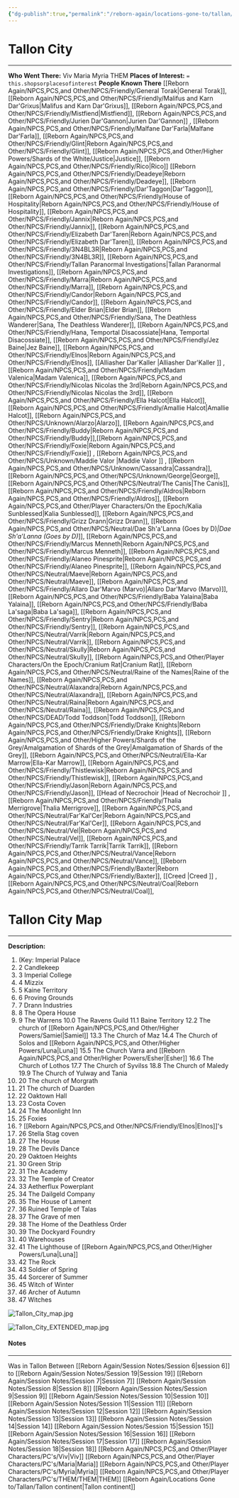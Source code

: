 ```yaml
---
{"dg-publish":true,"permalink":"/reborn-again/locations-gone-to/tallan/tallon-city/"}
---
```


# Tallon City 
---

**Who Went There:** Viv Maria Myria THEM
**Places of Interest:** `= this.shopsorplacesofinterest`
**People Known There** [[Reborn Again/NPCS,PCS,and Other/NPCS/Friendly/General Torak\|General Torak]], [[Reborn Again/NPCS,PCS,and Other/NPCS/Friendly/Malifus and Karn Dar'Grixus\|Malifus and Karn Dar'Grixus]], [[Reborn Again/NPCS,PCS,and Other/NPCS/Friendly/Mistfiend\|Mistfiend]], [[Reborn Again/NPCS,PCS,and Other/NPCS/Friendly/Jurien Dar'Gannon\|Jurien Dar'Gannon]] , [[Reborn Again/NPCS,PCS,and Other/NPCS/Friendly/Malfane Dar'Farla\|Malfane Dar'Farla]], [[Reborn Again/NPCS,PCS,and Other/NPCS/Friendly/Glint\|Reborn Again/NPCS,PCS,and Other/NPCS/Friendly/Glint]], [[Reborn Again/NPCS,PCS,and Other/Higher Powers/Shards of the White/Justice\|Justice]], [[Reborn Again/NPCS,PCS,and Other/NPCS/Friendly/Rico\|Rico]] [[Reborn Again/NPCS,PCS,and Other/NPCS/Friendly/Deadeye\|Reborn Again/NPCS,PCS,and Other/NPCS/Friendly/Deadeye]], [[Reborn Again/NPCS,PCS,and Other/NPCS/Friendly/Dar'Taggon\|Dar'Taggon]], [[Reborn Again/NPCS,PCS,and Other/NPCS/Friendly/House of Hospitality\|Reborn Again/NPCS,PCS,and Other/NPCS/Friendly/House of Hospitality]], [[Reborn Again/NPCS,PCS,and Other/NPCS/Friendly/Jannix\|Reborn Again/NPCS,PCS,and Other/NPCS/Friendly/Jannix]], [[Reborn Again/NPCS,PCS,and Other/NPCS/Friendly/Elizabeth Dar'Taren\|Reborn Again/NPCS,PCS,and Other/NPCS/Friendly/Elizabeth Dar'Taren]], [[Reborn Again/NPCS,PCS,and Other/NPCS/Friendly/3N4BL3R\|Reborn Again/NPCS,PCS,and Other/NPCS/Friendly/3N4BL3R]], [[Reborn Again/NPCS,PCS,and Other/NPCS/Friendly/Tallan Paranormal Investigations\|Tallan Paranormal Investigations]], [[Reborn Again/NPCS,PCS,and Other/NPCS/Friendly/Marra\|Reborn Again/NPCS,PCS,and Other/NPCS/Friendly/Marra]], [[Reborn Again/NPCS,PCS,and Other/NPCS/Friendly/Candor\|Reborn Again/NPCS,PCS,and Other/NPCS/Friendly/Candor]], [[Reborn Again/NPCS,PCS,and Other/NPCS/Friendly/Elder Brian\|Elder Brian]], [[Reborn Again/NPCS,PCS,and Other/NPCS/Friendly/Sana, The Deathless Wanderer\|Sana, The Deathless Wanderer]], [[Reborn Again/NPCS,PCS,and Other/NPCS/Friendly/Hana, Temportal Disacossiate\|Hana, Temportal Disacossiate]], [[Reborn Again/NPCS,PCS,and Other/NPCS/Friendly/Jez Baine\|Jez Baine]], [[Reborn Again/NPCS,PCS,and Other/NPCS/Friendly/Elnos\|Reborn Again/NPCS,PCS,and Other/NPCS/Friendly/Elnos]], [[Alliasher Dar'Kaller \|Alliasher Dar'Kaller ]] , [[Reborn Again/NPCS,PCS,and Other/NPCS/Friendly/Madam Valenica\|Madam Valenica]], [[Reborn Again/NPCS,PCS,and Other/NPCS/Friendly/Nicolas Nicolas the 3rd\|Reborn Again/NPCS,PCS,and Other/NPCS/Friendly/Nicolas Nicolas the 3rd]], [[Reborn Again/NPCS,PCS,and Other/NPCS/Friendly/Ella Halcot\|Ella Halcot]], [[Reborn Again/NPCS,PCS,and Other/NPCS/Friendly/Amallie Halcot\|Amallie Halcot]], [[Reborn Again/NPCS,PCS,and Other/NPCS/Unknown/Alarzo\|Alarzo]], [[Reborn Again/NPCS,PCS,and Other/NPCS/Friendly/Buddy\|Reborn Again/NPCS,PCS,and Other/NPCS/Friendly/Buddy]],[[Reborn Again/NPCS,PCS,and Other/NPCS/Friendly/Foxie\|Reborn Again/NPCS,PCS,and Other/NPCS/Friendly/Foxie]] , [[Reborn Again/NPCS,PCS,and Other/NPCS/Unknown/Maddie Valor \|Maddie Valor ]] , [[Reborn Again/NPCS,PCS,and Other/NPCS/Unknown/Cassandra\|Cassandra]], [[Reborn Again/NPCS,PCS,and Other/NPCS/Unknown/George\|George]], [[Reborn Again/NPCS,PCS,and Other/NPCS/Neutral/The Canis\|The Canis]], [[Reborn Again/NPCS,PCS,and Other/NPCS/Friendly/Aldros\|Reborn Again/NPCS,PCS,and Other/NPCS/Friendly/Aldros]], [[Reborn Again/NPCS,PCS,and Other/Player Characters/On the Epoch/Kalia Sunblessed\|Kalia Sunblessed]], [[Reborn Again/NPCS,PCS,and Other/NPCS/Friendly/Grizz Drann\|Grizz Drann]], [[Reborn Again/NPCS,PCS,and Other/NPCS/Neutral/Dae Sh'a'Lanna (Goes by D)_\|Dae Sh'a'Lanna (Goes by D)_]], [[Reborn Again/NPCS,PCS,and Other/NPCS/Friendly/Marcus Menneth\|Reborn Again/NPCS,PCS,and Other/NPCS/Friendly/Marcus Menneth]], [[Reborn Again/NPCS,PCS,and Other/NPCS/Friendly/Alaneo Pinesprite\|Reborn Again/NPCS,PCS,and Other/NPCS/Friendly/Alaneo Pinesprite]], [[Reborn Again/NPCS,PCS,and Other/NPCS/Neutral/Maeve\|Reborn Again/NPCS,PCS,and Other/NPCS/Neutral/Maeve]], [[Reborn Again/NPCS,PCS,and Other/NPCS/Friendly/Allaro Dar'Marvo (Marvo)\|Allaro Dar'Marvo (Marvo)]], [[Reborn Again/NPCS,PCS,and Other/NPCS/Friendly/Baba Yalaina\|Baba Yalaina]], [[Reborn Again/NPCS,PCS,and Other/NPCS/Friendly/Baba La'saga\|Baba La'saga]], [[Reborn Again/NPCS,PCS,and Other/NPCS/Friendly/Sentry\|Reborn Again/NPCS,PCS,and Other/NPCS/Friendly/Sentry]], [[Reborn Again/NPCS,PCS,and Other/NPCS/Neutral/Varrik\|Reborn Again/NPCS,PCS,and Other/NPCS/Neutral/Varrik]], [[Reborn Again/NPCS,PCS,and Other/NPCS/Neutral/Skully\|Reborn Again/NPCS,PCS,and Other/NPCS/Neutral/Skully]], [[Reborn Again/NPCS,PCS,and Other/Player Characters/On the Epoch/Cranium Rat\|Cranium Rat]], [[Reborn Again/NPCS,PCS,and Other/NPCS/Neutral/Raine of the Names\|Raine of the Names]], [[Reborn Again/NPCS,PCS,and Other/NPCS/Neutral/Alaxandra\|Reborn Again/NPCS,PCS,and Other/NPCS/Neutral/Alaxandra]], [[Reborn Again/NPCS,PCS,and Other/NPCS/Neutral/Raina\|Reborn Again/NPCS,PCS,and Other/NPCS/Neutral/Raina]], [[Reborn Again/NPCS,PCS,and Other/NPCS/DEAD/Todd Toddson\|Todd Toddson]], [[Reborn Again/NPCS,PCS,and Other/NPCS/Friendly/Drake Knights\|Reborn Again/NPCS,PCS,and Other/NPCS/Friendly/Drake Knights]], [[Reborn Again/NPCS,PCS,and Other/Higher Powers/Shards of the Grey/Amalgamation of Shards of the Grey\|Amalgamation of Shards of the Grey]], [[Reborn Again/NPCS,PCS,and Other/NPCS/Neutral/Ella-Kar Marrow\|Ella-Kar Marrow]], [[Reborn Again/NPCS,PCS,and Other/NPCS/Friendly/Thistlewisk\|Reborn Again/NPCS,PCS,and Other/NPCS/Friendly/Thistlewisk]], [[Reborn Again/NPCS,PCS,and Other/NPCS/Friendly/Jason\|Reborn Again/NPCS,PCS,and Other/NPCS/Friendly/Jason]], [[Head of Necrochoir \|Head of Necrochoir ]] , [[Reborn Again/NPCS,PCS,and Other/NPCS/Friendly/Thalia Merrigrove\|Thalia Merrigrove]], [[Reborn Again/NPCS,PCS,and Other/NPCS/Neutral/Far'Kal'Cer\|Reborn Again/NPCS,PCS,and Other/NPCS/Neutral/Far'Kal'Cer]], [[Reborn Again/NPCS,PCS,and Other/NPCS/Neutral/Vel\|Reborn Again/NPCS,PCS,and Other/NPCS/Neutral/Vel]], [[Reborn Again/NPCS,PCS,and Other/NPCS/Friendly/Tarrik Tarrik\|Tarrik Tarrik]], [[Reborn Again/NPCS,PCS,and Other/NPCS/Neutral/Vance\|Reborn Again/NPCS,PCS,and Other/NPCS/Neutral/Vance]], [[Reborn Again/NPCS,PCS,and Other/NPCS/Friendly/Baxter\|Reborn Again/NPCS,PCS,and Other/NPCS/Friendly/Baxter]], [[Creed \|Creed ]] , [[Reborn Again/NPCS,PCS,and Other/NPCS/Neutral/Coal\|Reborn Again/NPCS,PCS,and Other/NPCS/Neutral/Coal]], 

# Tallon City  Map
---
**Description:** 
1. (Key: Imperial Palace
2. 2 Candlekeep
3. 3 Imperial College
4. 4 Mizzix
5. 5 Kaine Territory 
6. 6 Proving Grounds
7. 7 Drann Industries 
8. 8 The Opera House
9. 9 The Warrens
10.0 The Ravens Guild
11.1 Baine Territory
12.2 The church of [[Reborn Again/NPCS,PCS,and Other/Higher Powers/Samiel\|Samiel]]
13.3 The Church of Maz
14.4 The Church of Solos and [[Reborn Again/NPCS,PCS,and Other/Higher Powers/Luna\|Luna]]
15.5 The Church Varra and [[Reborn Again/NPCS,PCS,and Other/Higher Powers/Esher\|Esher]]
16.6 The Church of Lothos
17.7 The Church of Syvilss
18.8 The Church of Maledy
19.9 The Church of Yulway and Tania
20. 20 The church of Morgrath
21. 21 The church of Duarden
22. 22 Oaktown Hall
23. 23 Costa Coven
24. 24 The Moonlight Inn
25. 25 Foxies
26. ? [[Reborn Again/NPCS,PCS,and Other/NPCS/Friendly/Elnos\|Elnos]]'s
27. 26 Stella Stag coven
28. 27 The House
29. 28 The Devils Dance
30. 29 Oaktoen Heights
31. 30 Green Strip
32. 31 The Academy
33. 32 The Temple of Creator
34. 33 Aetherflux Powerplant
35. 34 The Dailgeld Company
36. 35 The House of Lament
37. 36 Ruined Temple of Talas
38. 37 The Grave of men
39. 38 The Home of the Deathless Order
40. 39 The Dockyard Foundry 
41. 40 Warehouses 
42. 41 The Lighthouse of [[Reborn Again/NPCS,PCS,and Other/Higher Powers/Luna\|Luna]]
43. 42 The Rock
44. 43 Soldier of Spring
45. 44 Sorcerer of Summer
46. 45 Witch of Winter
47. 46 Archer of Autumn
48. 47 Witches

![Tallon_City_map.jpg](/img/user/Reborn%20Again/Misc%20Files/Image%20Attachments/Maps/Tallon_City_map.jpg)

![Tallon_City_EXTENDED_map.jpg](/img/user/Reborn%20Again/Misc%20Files/Image%20Attachments/Maps/Tallon_City_EXTENDED_map.jpg)
#### Notes
---
Was in Tallon Between [[Reborn Again/Session Notes/Session 6\|session 6]] to [[Reborn Again/Session Notes/Session 19\|Session 19]]
[[Reborn Again/Session Notes/Session 7\|Session 7]]
[[Reborn Again/Session Notes/Session 8\|Session 8]]
[[Reborn Again/Session Notes/Session 9\|Session 9]]
[[Reborn Again/Session Notes/Session 10\|Session 10]]
[[Reborn Again/Session Notes/Session 11\|Session 11]]
[[Reborn Again/Session Notes/Session 12\|Session 12]]
[[Reborn Again/Session Notes/Session 13\|Session 13]]
[[Reborn Again/Session Notes/Session 14\|Session 14]]
[[Reborn Again/Session Notes/Session 15\|Session 15]]
[[Reborn Again/Session Notes/Session 16\|Session 16]]
[[Reborn Again/Session Notes/Session 17\|Session 17]]
[[Reborn Again/Session Notes/Session 18\|Session 18]]
[[Reborn Again/NPCS,PCS,and Other/Player Characters/PC's/Viv\|Viv]]
[[Reborn Again/NPCS,PCS,and Other/Player Characters/PC's/Maria\|Maria]]
[[Reborn Again/NPCS,PCS,and Other/Player Characters/PC's/Myria\|Myria]]
[[Reborn Again/NPCS,PCS,and Other/Player Characters/PC's/THEM/THEM\|THEM]]
[[Reborn Again/Locations Gone to/Tallan/Tallon continent\|Tallon continent]]